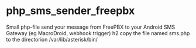 # php_sms_sender_freepbx
Small php-file send your message from FreePBX to your Android SMS Gateway (eg MacroDroid, webhook trigger)
h2 copy the file named sms.php to the directorion /var/lib/asterisk/bin/
